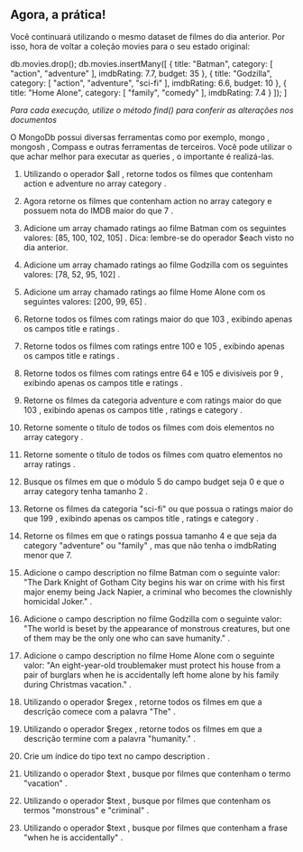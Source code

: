 ## Agora, a prática!
Você continuará utilizando o mesmo dataset de filmes do dia anterior. Por isso, hora de voltar a coleção movies para o seu estado original:

db.movies.drop();
db.movies.insertMany([
  {
    title: "Batman",
    category: [
      "action",
      "adventure"
    ],
    imdbRating: 7.7,
    budget: 35
  },
  {
    title: "Godzilla",
    category: [
      "action",
      "adventure",
      "sci-fi"
    ],
    imdbRating: 6.6,
    budget: 10
  },
  {
    title: "Home Alone",
    category: [
      "family",
      "comedy"
    ],
    imdbRating: 7.4
  }
]);
]


*Para cada execução, utilize o método find() para conferir as alterações nos documentos*

O MongoDb possui diversas ferramentas como por exemplo, mongo , mongosh , Compass e outras ferramentas de terceiros. Você pode utilizar o que achar melhor para executar as queries , o importante é realizá-las.

1. Utilizando o operador $all , retorne todos os filmes que contenham action e adventure no array category .

2. Agora retorne os filmes que contenham action no array category e possuem nota do IMDB maior do que 7 .

3. Adicione um array chamado ratings ao filme Batman com os seguintes valores: [85, 100, 102, 105] . Dica: lembre-se do operador $each visto no dia anterior.

4. Adicione um array chamado ratings ao filme Godzilla com os seguintes valores: [78, 52, 95, 102] .

5. Adicione um array chamado ratings ao filme Home Alone com os seguintes valores: [200, 99, 65] .

6. Retorne todos os filmes com ratings maior do que 103 , exibindo apenas os campos title e ratings .

7. Retorne todos os filmes com ratings entre 100 e 105 , exibindo apenas os campos title e ratings .

8. Retorne todos os filmes com ratings entre 64 e 105 e divisíveis por 9 , exibindo apenas os campos title e ratings .

9. Retorne os filmes da categoria adventure e com ratings maior do que 103 , exibindo apenas os campos title , ratings e category .

10. Retorne somente o título de todos os filmes com dois elementos no array category .

11. Retorne somente o título de todos os filmes com quatro elementos no array ratings .

12. Busque os filmes em que o módulo 5 do campo budget seja 0 e que o array category tenha tamanho 2 .

13. Retorne os filmes da categoria "sci-fi" ou que possua o ratings maior do que 199 , exibindo apenas os campos title , ratings e category .

14. Retorne os filmes em que o ratings possua tamanho 4 e que seja da category "adventure" ou "family" , mas que não tenha o imdbRating menor que 7.

15. Adicione o campo description no filme Batman com o seguinte valor: "The Dark Knight of Gotham City begins his war on crime with his first major enemy being Jack Napier, a criminal who becomes the clownishly homicidal Joker." .

16. Adicione o campo description no filme Godzilla com o seguinte valor: "The world is beset by the appearance of monstrous creatures, but one of them may be the only one who can save humanity." .

17. Adicione o campo description no filme Home Alone com o seguinte valor: "An eight-year-old troublemaker must protect his house from a pair of burglars when he is accidentally left home alone by his family during Christmas vacation." .

18. Utilizando o operador $regex , retorne todos os filmes em que a descrição comece com a palavra "The" .

19. Utilizando o operador $regex , retorne todos os filmes em que a descrição termine com a palavra "humanity." .

20. Crie um índice do tipo text no campo description .

21. Utilizando o operador $text , busque por filmes que contenham o termo "vacation" .

22. Utilizando o operador $text , busque por filmes que contenham os termos "monstrous" e "criminal" .

23. Utilizando o operador $text , busque por filmes que contenham a frase "when he is accidentally" .

